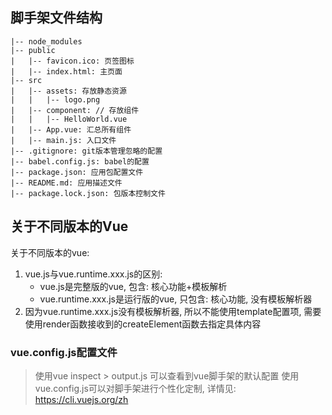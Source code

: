 ## 脚手架文件结构
    |-- node_modules
    |-- public
    |   |-- favicon.ico: 页签图标
    |   |-- index.html: 主页面
    |-- src
    |   |-- assets: 存放静态资源
    |   |   |-- logo.png
    |   |-- component: // 存放组件
    |   |   |-- HelloWorld.vue
    |   |-- App.vue: 汇总所有组件
    |   |-- main.js: 入口文件
    |-- .gitignore: git版本管理忽略的配置
    |-- babel.config.js: babel的配置
    |-- package.json: 应用包配置文件
    |-- README.md: 应用描述文件
    |-- package.lock.json: 包版本控制文件

## 关于不同版本的Vue
  关于不同版本的vue: 
   1. vue.js与vue.runtime.xxx.js的区别:
      - vue.js是完整版的vue, 包含: 核心功能+模板解析
      - vue.runtime.xxx.js是运行版的vue, 只包含: 核心功能, 没有模板解析器
   2. 因为vue.runtime.xxx.js没有模板解析器, 所以不能使用template配置项, 需要使用render函数接收到的createElement函数去指定具体内容

### vue.config.js配置文件
> 使用vue inspect > output.js 可以查看到vue脚手架的默认配置
> 使用vue.config.js可以对脚手架进行个性化定制, 详情见: https://cli.vuejs.org/zh
